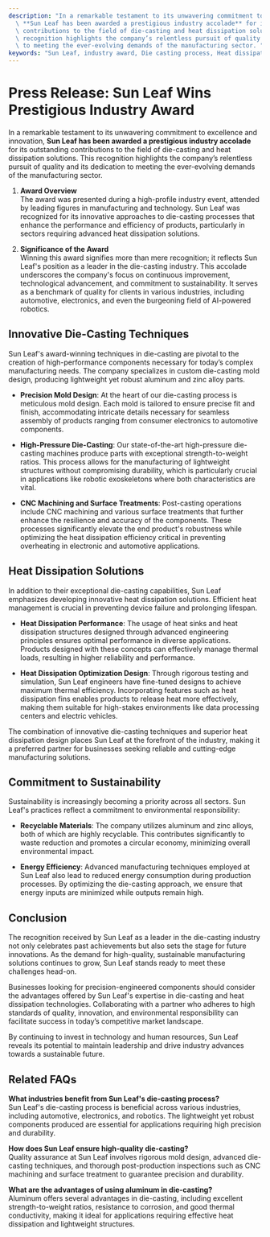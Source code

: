 ```yaml
---
description: "In a remarkable testament to its unwavering commitment to excellence and innovation,\
  \ **Sun Leaf has been awarded a prestigious industry accolade** for its outstanding\
  \ contributions to the field of die-casting and heat dissipation solutions. This\
  \ recognition highlights the company’s relentless pursuit of quality and its dedication\
  \ to meeting the ever-evolving demands of the manufacturing sector. "
keywords: "Sun Leaf, industry award, Die casting process, Heat dissipation efficiency"
---
```

# Press Release: Sun Leaf Wins Prestigious Industry Award

In a remarkable testament to its unwavering commitment to excellence and innovation, **Sun Leaf has been awarded a prestigious industry accolade** for its outstanding contributions to the field of die-casting and heat dissipation solutions. This recognition highlights the company’s relentless pursuit of quality and its dedication to meeting the ever-evolving demands of the manufacturing sector. 

1. **Award Overview**  
   The award was presented during a high-profile industry event, attended by leading figures in manufacturing and technology. Sun Leaf was recognized for its innovative approaches to die-casting processes that enhance the performance and efficiency of products, particularly in sectors requiring advanced heat dissipation solutions.

2. **Significance of the Award**  
   Winning this award signifies more than mere recognition; it reflects Sun Leaf's position as a leader in the die-casting industry. This accolade underscores the company's focus on continuous improvement, technological advancement, and commitment to sustainability. It serves as a benchmark of quality for clients in various industries, including automotive, electronics, and even the burgeoning field of AI-powered robotics.

## **Innovative Die-Casting Techniques**

Sun Leaf's award-winning techniques in die-casting are pivotal to the creation of high-performance components necessary for today’s complex manufacturing needs. The company specializes in custom die-casting mold design, producing lightweight yet robust aluminum and zinc alloy parts. 

- **Precision Mold Design**: At the heart of our die-casting process is meticulous mold design. Each mold is tailored to ensure precise fit and finish, accommodating intricate details necessary for seamless assembly of products ranging from consumer electronics to automotive components.

- **High-Pressure Die-Casting**: Our state-of-the-art high-pressure die-casting machines produce parts with exceptional strength-to-weight ratios. This process allows for the manufacturing of lightweight structures without compromising durability, which is particularly crucial in applications like robotic exoskeletons where both characteristics are vital.

- **CNC Machining and Surface Treatments**: Post-casting operations include CNC machining and various surface treatments that further enhance the resilience and accuracy of the components. These processes significantly elevate the end product's robustness while optimizing the heat dissipation efficiency critical in preventing overheating in electronic and automotive applications.

## **Heat Dissipation Solutions**

In addition to their exceptional die-casting capabilities, Sun Leaf emphasizes developing innovative heat dissipation solutions. Efficient heat management is crucial in preventing device failure and prolonging lifespan. 

- **Heat Dissipation Performance**: The usage of heat sinks and heat dissipation structures designed through advanced engineering principles ensures optimal performance in diverse applications. Products designed with these concepts can effectively manage thermal loads, resulting in higher reliability and performance.

- **Heat Dissipation Optimization Design**: Through rigorous testing and simulation, Sun Leaf engineers have fine-tuned designs to achieve maximum thermal efficiency. Incorporating features such as heat dissipation fins enables products to release heat more effectively, making them suitable for high-stakes environments like data processing centers and electric vehicles.

The combination of innovative die-casting techniques and superior heat dissipation design places Sun Leaf at the forefront of the industry, making it a preferred partner for businesses seeking reliable and cutting-edge manufacturing solutions.

## **Commitment to Sustainability**

Sustainability is increasingly becoming a priority across all sectors. Sun Leaf's practices reflect a commitment to environmental responsibility:

- **Recyclable Materials**: The company utilizes aluminum and zinc alloys, both of which are highly recyclable. This contributes significantly to waste reduction and promotes a circular economy, minimizing overall environmental impact.

- **Energy Efficiency**: Advanced manufacturing techniques employed at Sun Leaf also lead to reduced energy consumption during production processes. By optimizing the die-casting approach, we ensure that energy inputs are minimized while outputs remain high.

## **Conclusion**

The recognition received by Sun Leaf as a leader in the die-casting industry not only celebrates past achievements but also sets the stage for future innovations. As the demand for high-quality, sustainable manufacturing solutions continues to grow, Sun Leaf stands ready to meet these challenges head-on. 

Businesses looking for precision-engineered components should consider the advantages offered by Sun Leaf's expertise in die-casting and heat dissipation technologies. Collaborating with a partner who adheres to high standards of quality, innovation, and environmental responsibility can facilitate success in today’s competitive market landscape.

By continuing to invest in technology and human resources, Sun Leaf reveals its potential to maintain leadership and drive industry advances towards a sustainable future.

## Related FAQs

**What industries benefit from Sun Leaf's die-casting process?**  
Sun Leaf's die-casting process is beneficial across various industries, including automotive, electronics, and robotics. The lightweight yet robust components produced are essential for applications requiring high precision and durability.

**How does Sun Leaf ensure high-quality die-casting?**  
Quality assurance at Sun Leaf involves rigorous mold design, advanced die-casting techniques, and thorough post-production inspections such as CNC machining and surface treatment to guarantee precision and durability.

**What are the advantages of using aluminum in die-casting?**  
Aluminum offers several advantages in die-casting, including excellent strength-to-weight ratios, resistance to corrosion, and good thermal conductivity, making it ideal for applications requiring effective heat dissipation and lightweight structures.
